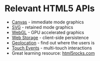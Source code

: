 # Relevant HTML5 APIs

 * [Canvas](http://en.wikipedia.org/wiki/Canvas_element) - immediate mode graphics
 * [SVG](http://en.wikipedia.org/wiki/Scalable_Vector_Graphics) - retained mode graphics
 * [WebGL](http://en.wikipedia.org/wiki/WebGL) - GPU accelerated graphics
 * [Web Storage](http://en.wikipedia.org/wiki/Web_storage) - client-side persistence
 * [Geolocation](http://en.wikipedia.org/wiki/HTML5_in_mobile_devices#Geo-location) - find out where the users is
 * [Touch Events](http://www.html5rocks.com/en/mobile/touch/) - multi-touch interactions
 * Great learning resource: [html5rocks.com](http://www.html5rocks.com)
